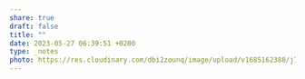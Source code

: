 ```yaml
---
share: true
draft: false
title: ""
date: 2023-05-27 06:39:51 +0200
type: _notes
photo: https://res.cloudinary.com/dbi2zounq/image/upload/v1685162388/j7jrasiuuounwagnrgoo.jpg
---
```



